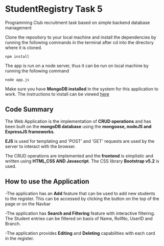 # StudentRegistry Task 5
Programming Club recruitment task based on simple backend database management

Clone the repository to your local machine and install the dependencies by running the following commands in the terminal after cd into the directory where it is cloned.

```
npm install
```
The app is run on a node server, thus it can be run on local machine by running the following command

```
node app.js
```

Make sure you have **MongoDB installed** in the system for this application to work. The instructions to install can be viewed [here](https://www.mongodb.com/docs/manual/installation/)

## Code Summary

The Web Application is the implementation of **CRUD operations** and has been built on the **mongoDB database** using the **mongoose, nodeJS and ExpressJS frameworks**.

**EJS** is used for templating and 'POST' and 'GET' requests are used by the server to interact with the browser.

The CRUD operations are implemented and the **frontend** is simplistic and written using **HTML,CSS AND Javascript**. The CSS library **Bootstrap v5.2** is used.

## How to use the Application

-The application has an **Add** feature that can be used to add new students to the register. This can be accessed by clicking the button on the top of the page or on the Navbar

-The application has **Search and Filtering** feature with interactive filtering. The Student entries can be filtered on basis of Name, RollNo, UserID and Branch.

-The application provides **Editing** and **Deleting** capabilities with each card in the register.




